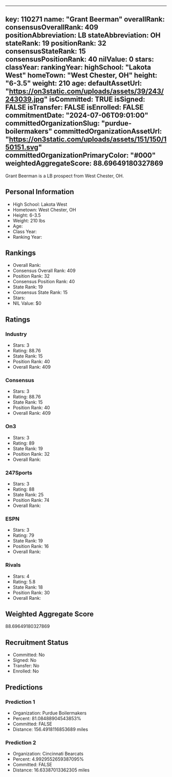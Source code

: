 ---
  key: 110271
  name: "Grant Beerman"
  overallRank: 
  consensusOverallRank: 409
  positionAbbreviation: LB
  stateAbbreviation: OH
  stateRank: 19
  positionRank: 32
  consensusStateRank: 15
  consensusPositionRank: 40
  nilValue: 0
  stars: 
  classYear: 
  rankingYear: 
  highSchool: "Lakota West"
  homeTown: "West Chester, OH"
  height: "6-3.5"
  weight: 210
  age: 
  defaultAssetUrl: "https://on3static.com/uploads/assets/39/243/243039.jpg"
  isCommitted: TRUE
  isSigned: FALSE
  isTransfer: FALSE
  isEnrolled: FALSE
  commitmentDate: "2024-07-06T09:01:00"
  committedOrganizationSlug: "purdue-boilermakers"
  committedOrganizationAssetUrl: "https://on3static.com/uploads/assets/151/150/150151.svg"
  committedOrganizationPrimaryColor: "#000"
  weightedAggregateScore: 88.69649180327869
  ---
  
  Grant Beerman is a LB prospect from West Chester, OH.
  
  ## Personal Information
  - High School: Lakota West
  - Hometown: West Chester, OH
  - Height: 6-3.5
  - Weight: 210 lbs
  - Age: 
  - Class Year: 
  - Ranking Year: 
  
  ## Rankings
  - Overall Rank: 
  - Consensus Overall Rank: 409
  - Position Rank: 32
  - Consensus Position Rank: 40
  - State Rank: 19
  - Consensus State Rank: 15
  - Stars: 
  - NIL Value: $0
  
  ## Ratings
  
  ### Industry
  - Stars: 3
  - Rating: 88.76
  - State Rank: 15
  - Position Rank: 40
  - Overall Rank: 409
  
  ### Consensus
  - Stars: 3
  - Rating: 88.76
  - State Rank: 15
  - Position Rank: 40
  - Overall Rank: 409
  
  ### On3
  - Stars: 3
  - Rating: 89
  - State Rank: 19
  - Position Rank: 32
  - Overall Rank: 
  
  ### 247Sports
  - Stars: 3
  - Rating: 88
  - State Rank: 25
  - Position Rank: 74
  - Overall Rank: 
  
  ### ESPN
  - Stars: 3
  - Rating: 79
  - State Rank: 19
  - Position Rank: 16
  - Overall Rank: 
  
  ### Rivals
  - Stars: 4
  - Rating: 5.8
  - State Rank: 18
  - Position Rank: 30
  - Overall Rank: 
  
  ## Weighted Aggregate Score
  88.69649180327869
  
  ## Recruitment Status
  - Committed: No
  - Signed: No
  - Transfer: No
  - Enrolled: No
  
  
  
  ## Predictions
  
  ### Prediction 1
  - Organization: Purdue Boilermakers
  - Percent: 81.08488904543853%
  - Committed: FALSE
  - Distance: 156.4918116853689 miles
  
  ### Prediction 2
  - Organization: Cincinnati Bearcats
  - Percent: 4.9929552659387095%
  - Committed: FALSE
  - Distance: 16.63387013362305 miles
  